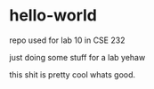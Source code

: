 # hello-world
repo used for lab 10 in CSE 232

just doing some stuff for a lab
yehaw

this shit is pretty cool
whats good. 

